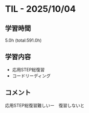 # TIL - 2025/10/04

## 学習時間
5.0h (total:591.0h)

## 学習内容
- 応用STEP総復習
- コードリーディング

## コメント
応用STEP総復習難しいー　復習しないと
